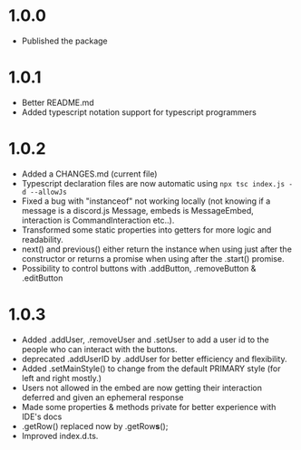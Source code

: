 # 1.0.0
- Published the package

# 1.0.1
- Better README.md
- Added typescript notation support for typescript programmers

# 1.0.2
- Added a CHANGES.md (current file)
- Typescript declaration files are now automatic using `npx tsc index.js -d --allowJs`
- Fixed a bug with "instanceof" not working locally (not knowing if a message is a discord.js Message, embeds is MessageEmbed, interaction is CommandInteraction etc..).
- Transformed some static properties into getters for more logic and readability.
- next() and previous() either return the instance when using just after the constructor or returns a promise when using after the .start() promise.
- Possibility to control buttons with .addButton, .removeButton & .editButton

# 1.0.3
- Added .addUser, .removeUser and .setUser to add a user id to the people who can interact with the buttons.
- deprecated .addUserID by .addUser for better efficiency and flexibility.
- Added .setMainStyle() to change from the default PRIMARY style (for left and right mostly.)
- Users not allowed in the embed are now getting their interaction deferred and given an ephemeral response
- Made some properties & methods private for better experience with IDE's docs
- .getRow() replaced now by .getRow**s**();
- Improved index.d.ts.